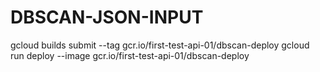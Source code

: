 # DBSCAN-JSON-INPUT 
gcloud builds submit --tag gcr.io/first-test-api-01/dbscan-deploy
gcloud run deploy --image gcr.io/first-test-api-01/dbscan-deploy

